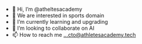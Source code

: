- 👋 Hi, I’m @atheltesacademy
- 👀 We are interested in sports domain
- 🌱 I’m currently learning and upgrading 
- 💞️ I’m looking to collaborate on AI
- 📫 How to reach me ...cto@athletesacademy.tech

<!---
atheltesacademy/atheltesacademy is a ✨ special ✨ repository because its `README.md` (this file) appears on your GitHub profile.
You can click the Preview link to take a look at your changes.
--->

